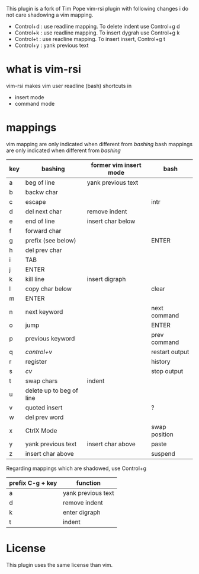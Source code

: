This plugin is a fork of Tim Pope vim-rsi plugin with following changes
i do not care shadowing a vim mapping.

- Control+d : use readline mapping. To delete indent use Control+g d
- Control+k : use readline mapping. To insert dygrah use Control+g k
- Control+t : use readline mapping. To insert insert, Control+g t
- Control+y : yank previous text

# what is vim-rsi

vim-rsi makes vim user readline (bash) shortcuts in
- insert mode
- command mode

# mappings

vim mapping are only indicated when different from *bashing*
bash mappings are only indicated when different from *bashing*

| key | bashing                  | former vim insert mode | bash           |
|-----|--------------------------|------------------------|----------------|
| a   | beg of line              | yank previous text     |                |
| b   | backw char               |                        |                |
| c   | escape                   |                        | intr           |
| d   | del next char            | remove indent          |                |
| e   | end of line              | insert char below      |                |
| f   | forward char             |                        |                |
| g   | prefix (see below)       |                        | ENTER          |
| h   | del prev char            |                        |                |
| i   | TAB                      |                        |                |
| j   | ENTER                    |                        |                |
| k   | kill line                | insert digraph         |                |
| l   | copy char below          |                        | clear          |
| m   | ENTER                    |                        |                |
| n   | next keyword             |                        | next command   |
| o   | jump                     |                        | ENTER          |
| p   | previous keyword         |                        | prev command   |
| q   | *control+v*              |                        | restart output |
| r   | register                 |                        | history        |
| s   | *cv*                     |                        | stop output    |
| t   | swap chars               | indent                 |                |
| u   | delete up to beg of line |                        |                |
| v   | quoted insert            |                        | ?              |
| w   | del prev word            |                        |                |
| x   | CtrlX Mode               |                        | swap position  |
| y   | yank previous text       | insert char above      | paste          |
| z   | insert char above        |                        | suspend        |

Regarding mappings which are shadowed, use Control+g

| prefix C-g + key | function           |
|------------------|--------------------|
| a                | yank previous text |
| d                | remove indent      |
| k                | enter digraph      |
| t                | indent             |

# License

This plugin uses the same license than vim.
